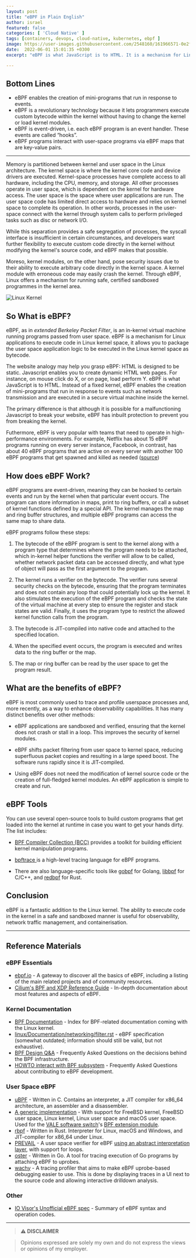 ```yaml
---
layout: post
title: "eBPF in Plain English"
author: israel
featured: false
categories: [ 'Cloud Native' ]
tags: [containers, devops, cloud-native, kubernetes, ebpf ]
image: https://user-images.githubusercontent.com/2548160/161966571-0e2f2d03-9cc3-499e-b45d-04813ff9d91e.jpeg
date:  2022-06-01 15:01:35 +0300
excerpt: "eBPF is what JavaScript is to HTML. It is a mechanism for Linux applications to execute code in Linux kernel space..."

---
```

  
## Bottom Lines
 
- eBPF enables the creation of mini-programs that run in response to events.
- eBPF is a revolutionary technology because it lets programmers execute custom bytecode within the kernel without having to change the kernel or load kernel modules.
- eBPF is event-driven, i.e. each eBPF program is an event handler. These events are called “hooks”.
- eBPF programs interact with user-space programs via eBPF maps that are key-value pairs.

---

Memory is partitioned between kernel and user space in the Linux architecture. The kernel space is where the kernel core code and device drivers are executed. Kernel-space processes have complete access to all hardware, including the CPU, memory, and storage. All other processes operate in user space, which is dependent on the kernel for hardware access. The user space is the space where user applications are run. The user space code has limited direct access to hardware and relies on kernel space to complete its operation. In other words,  processes in the user-space connect with the kernel through system calls to perform privileged tasks such as disc or network I/O.

While this separation provides a safe segregation of processes, the syscall interface is insufficient in certain circumstances, and developers want further flexibility to execute custom code directly in the kernel without modifying the kernel's source code, and eBPF makes that possible. 

Moreso, kernel modules, on the other hand, pose security issues due to their ability to execute arbitrary code directly in the kernel space. A kernel module with erroneous code may easily crash the kernel. Through eBPF, Linux offers a mechanism for running safe, certified sandboxed programmes in the kernel area.

  <p class="aligncenter">
<img class="lazyimg" alt="Linux Kernel" src="https://user-images.githubusercontent.com/2548160/161970884-4be032c9-bfe6-4eb3-a7a0-08cba88de96a.png"/> 
<br>
</p>

## So What is eBPF?

eBPF, as in _extended Berkeley Packet Filter_, is an in-kernel virtual machine running programs passed from user space. eBPF is a mechanism for Linux applications to execute code in Linux kernel space, it allows you to package the user space application logic to be executed in the Linux kernel space as bytecode. 

The website analogy may help you grasp eBPF: HTML is designed to be static. Javascript enables you to create dynamic HTML web pages. For instance, on mouse click do X, or on page, load perform Y. eBPF is what JavaScript is to HTML. Instead of a fixed kernel, eBPF enables the creation of mini-programs that run in response to events such as network transmission and are executed in a secure virtual machine inside the kernel.

The primary difference is that although it is possible for a malfunctioning Javascript to break your website, eBPF has inbuilt protection to prevent you from breaking the kernel.

Futhermore, eBPF is very popular with teams that need to operate in high-performance environments. For example, Netflix has about 15 eBPF programs running on every server instance, Facebook, in contrast, has about 40 eBPF programs that are active on every server with another 100 eBPF programs that get spawned and killed as needed (<a href="https://www.brendangregg.com/blog/2019-12-02/bpf-a-new-type-of-software.html">source</a>)

## How does eBPF Work?

eBPF programs are event-driven, meaning they can be hooked to certain events and run by the kernel when that particular event occurs. The program can store information in maps, print to ring buffers, or call a subset of kernel functions defined by a special API. The kernel manages the map and ring buffer structures, and multiple eBPF programs can access the same map to share data.


eBPF programs follow these steps:

1. The bytecode of the eBPF program is sent to the kernel along with a program type that determines where the program needs to be attached, which in-kernel helper functions the verifier will allow to be called, whether network packet data can be accessed directly, and what type of object will pass as the first argument to the program.

  

2. The kernel runs a verifier on the bytecode. The verifier runs several security checks on the bytecode, ensuring that the program terminates and does not contain any loop that could potentially lock up the kernel. It also stimulates the execution of the eBPF program and checks the state of the virtual machine at every step to ensure the register and stack states are valid. Finally, it uses the program type to restrict the allowed kernel function calls from the program.

  

3. The bytecode is JIT-compiled into native code and attached to the specified location.

  

4. When the specified event occurs, the program is executed and writes data to the ring buffer or the map.
  

5. The map or ring buffer can be read by the user space to get the program result.


## What are the benefits of eBPF? 

eBPF is most commonly used to trace and profile userspace processes and, more recently, as a way to enhance observability capabilities. It has many distinct benefits over other methods:

- eBPF applications are sandboxed and verified, ensuring that the kernel does not crash or stall in a loop. This improves the security of kernel modules.

- eBPF shifts packet filtering from user space to kernel space, reducing superfluous packet copies and resulting in a large speed boost. The software runs rapidly since it is JIT-compiled.

- Using eBPF does not need the modification of kernel source code or the creation of full-fledged kernel modules. An eBPF application is simple to create and run.


## eBPF Tools

You can use several open-source tools to build custom programs that get loaded into the kernel at runtime in case you want to get your hands dirty. The list includes:

-  <a  href="https://www.containiq.com/post/bcc-tools"  target="_blank"> BPF Compiler Collection (BCC)</a> provides a toolkit for building efficient kernel manipulation programs.

-  <a  href="https://github.com/ajor/bpftrace"  target="_blank"> bpftrace </a> is a high-level tracing language for eBPF programs.

- There are also language-specific tools like <a  href="https://github.com/iovisor/gobpf">gobpf</a> for Golang, <a  href="https://www.containiq.com/post/libbpf">libbpf</a> for C/C++, and <a  href="https://github.com/ingraind/redbpf">redbpf</a> for Rust.


## Conclusion

eBPF is a fantastic addition to the Linux kernel. The ability to execute code in the kernel in a safe and sandboxed manner is useful for observability, network traffic management, and containerisation.

---
  
## Reference Materials

### eBPF Essentials

- [ebpf.io](https://ebpf.io/) - A gateway to discover all the basics of eBPF, including a listing of the main related projects and of community resources.
- [Cilium's BPF and XDP Reference Guide](http://docs.cilium.io/en/latest/bpf/) - In-depth documentation about most features and aspects of eBPF.

### Kernel Documentation

- [BPF Documentation](https://www.kernel.org/doc/html/latest/bpf/index.html) - Index for BPF-related documentation coming with the Linux kernel.
- [linux/Documentation/networking/filter.rst](https://git.kernel.org/pub/scm/linux/kernel/git/torvalds/linux.git/tree/Documentation/networking/filter.rst) - eBPF specification (somewhat outdated; information should still be valid, but not exhaustive).
- [BPF Design Q&A](https://www.kernel.org/doc/html/latest/bpf/bpf_design_QA.html) - Frequently Asked Questions on the decisions behind the BPF infrastructure.
- [HOWTO interact with BPF subsystem](https://www.kernel.org/doc/html/latest/bpf/bpf_devel_QA.html) - Frequently Asked Questions about contributing to eBPF development.

### User Space eBPF

- [uBPF](https://github.com/iovisor/ubpf/) - Written in C. Contains an interpreter, a JIT compiler for x86_64 architecture, an assembler and a disassembler.
- [A generic implementation](https://github.com/YutaroHayakawa/generic-ebpf) - With support for FreeBSD kernel, FreeBSD user space, Linux kernel, Linux user space and macOS user space. Used for the [VALE software switch](https://www.unix.com/man-page/freebsd/4/vale/)'s [BPF extension module](https://github.com/YutaroHayakawa/vale-bpf).
- [rbpf](https://github.com/qmonnet/rbpf) - Written in Rust. Interpreter for Linux, macOS and Windows, and JIT-compiler for x86_64 under Linux.
- [PREVAIL](https://github.com/vbpf/ebpf-verifier) - A user space verifier for eBPF [using an abstract interpretation layer](https://elazarg.github.io/pldi19main-final.pdf), with support for loops.
- [oster](https://github.com/grantseltzer/oster) - Written in Go. A tool for tracing execution of Go programs by attaching eBPF to uprobes.
- [wachy](https://rubrikinc.github.io/wachy/) - A tracing profiler that aims to make eBPF uprobe-based debugging easier to use. This is done by displaying traces in a UI next to the source code and allowing interactive drilldown analysis.

### Other

- [IO Visor's Unofficial eBPF spec](https://github.com/iovisor/bpf-docs/blob/master/eBPF.md) - Summary of eBPF syntax and operation codes.

-------
>  **⚠ DISCLAIMER**

> Opinions expressed are solely my own and do not express the views or opinions of my employer.